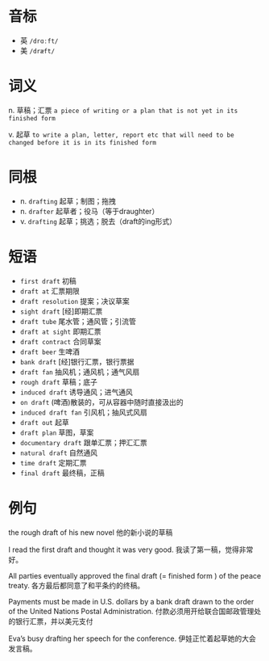 # 音标

- 英 `/drɑːft/`
- 美 `/dræft/`

# 词义

n. 草稿；汇票
`a piece of writing or a plan that is not yet in its finished form`

v. 起草
`to write a plan, letter, report etc that will need to be changed before it is in its finished form`

# 同根

- n. `drafting` 起草；制图；拖拽
- n. `drafter` 起草者；役马（等于draughter）
- v. `drafting` 起草；挑选；脱去（draft的ing形式）

# 短语

- `first draft` 初稿
- `draft at` 汇票期限
- `draft resolution` 提案；决议草案
- `sight draft` [经]即期汇票
- `draft tube` 尾水管；通风管；引流管
- `draft at sight` 即期汇票
- `draft contract` 合同草案
- `draft beer` 生啤酒
- `bank draft` [经]银行汇票，银行票据
- `draft fan` 抽风机；通风机；通气风扇
- `rough draft` 草稿；底子
- `induced draft` 诱导通风；进气通风
- `on draft` (啤酒)散装的，可从容器中随时直接汲出的
- `induced draft fan` 引风机；抽风式风扇
- `draft out` 起草
- `draft plan` 草图，草案
- `documentary draft` 跟单汇票；押汇汇票
- `natural draft` 自然通风
- `time draft` 定期汇票
- `final draft` 最终稿，正稿

# 例句

the rough draft of his new novel
他的新小说的草稿

I read the first draft and thought it was very good.
我读了第一稿，觉得非常好。

All parties eventually approved the final draft (= finished form ) of the peace treaty.
各方最后都同意了和平条约的终稿。

Payments must be made in U.S. dollars by a bank draft drawn to the order of the United Nations Postal Administration.
付款必须用开给联合国邮政管理处的银行汇票，并以美元支付

Eva’s busy drafting her speech for the conference.
伊娃正忙着起草她的大会发言稿。


